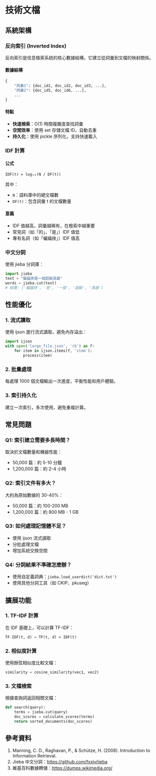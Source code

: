 # 技術文檔

## 系統架構

### 反向索引 (Inverted Index)

反向索引是信息檢索系統的核心數據結構，它建立從詞彙到文檔的映射關係。

#### 數據結構

```python
{
    "詞彙1": {doc_id1, doc_id2, doc_id3, ...},
    "詞彙2": {doc_id5, doc_id6, ...},
    ...
}
```

#### 特點

- **快速檢索**：O(1) 時間複雜度查找詞彙
- **空間效率**：使用 set 存儲文檔 ID，自動去重
- **持久化**：使用 pickle 序列化，支持快速載入

### IDF 計算

#### 公式

```
IDF(t) = log₁₀(N / DF(t))
```

其中：
- `N`：語料庫中的總文檔數
- `DF(t)`：包含詞彙 t 的文檔數量

#### 意義

- IDF 值越高，詞彙越稀有，在檢索中越重要
- 常見詞（如「的」、「是」）IDF 值低
- 專有名詞（如「蝙蝠俠」）IDF 值高

### 中文分詞

使用 jieba 分詞庫：

```python
import jieba
text = "蝙蝠俠是一個超級英雄"
words = jieba.cut(text)
# 結果: ['蝙蝠俠', '是', '一個', '超級', '英雄']
```

## 性能優化

### 1. 流式讀取

使用 ijson 進行流式讀取，避免內存溢出：

```python
import ijson
with open('large_file.json', 'rb') as f:
    for item in ijson.items(f, 'item'):
        process(item)
```

### 2. 批量處理

每處理 1000 個文檔輸出一次進度，平衡性能和用戶體驗。

### 3. 索引持久化

建立一次索引，多次使用，避免重複計算。

## 常見問題

### Q1: 索引建立需要多長時間？

取決於文檔數量和機器性能：
- 50,000 篇：約 5-10 分鐘
- 1,200,000 篇：約 2-4 小時

### Q2: 索引文件有多大？

大約為原始數據的 30-40%：
- 50,000 篇：約 100-200 MB
- 1,200,000 篇：約 800 MB - 1 GB

### Q3: 如何處理記憶體不足？

- 使用 ijson 流式讀取
- 分批處理文檔
- 增加系統交換空間

### Q4: 分詞結果不準確怎麼辦？

- 使用自定義詞典：`jieba.load_userdict('dict.txt')`
- 使用其他分詞工具（如 CKIP、pkuseg）

## 擴展功能

### 1. TF-IDF 計算

在 IDF 基礎上，可以計算 TF-IDF：

```python
TF-IDF(t, d) = TF(t, d) × IDF(t)
```

### 2. 相似度計算

使用餘弦相似度比較文檔：

```python
similarity = cosine_similarity(vec1, vec2)
```

### 3. 文檔檢索

根據查詢詞返回相關文檔：

```python
def search(query):
    terms = jieba.cut(query)
    doc_scores = calculate_scores(terms)
    return sorted_documents(doc_scores)
```

## 參考資料

1. Manning, C. D., Raghavan, P., & Schütze, H. (2008). Introduction to Information Retrieval.
2. Jieba 中文分詞：https://github.com/fxsjy/jieba
3. 維基百科數據轉儲：https://dumps.wikimedia.org/
